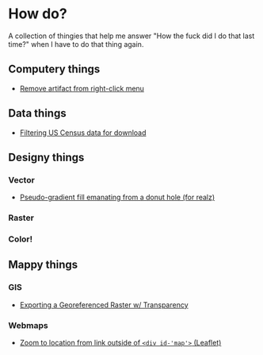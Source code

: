 # How do?

A collection of thingies that help me answer "How the fuck did I do that last time?" when I have to do that thing again.

## Computery things

- [Remove artifact from right-click menu](https://github.com/maptastik/how-do/blob/master/menu-artifact.md)

## Data things

- [Filtering US Census data for download]((https://github.com/maptastik/how-do/blob/master/census-data-download.md))

## Designy things

### Vector

- [Pseudo-gradient fill emanating from a donut hole (for realz)](https://github.com/maptastik/how-do/blob/master/donut-pseudogradient.md)

### Raster

### Color!

## Mappy things

### GIS

- [Exporting a Georeferenced Raster w/ Transparency](https://github.com/maptastik/how-do/blob/master/georeferenced-raster-transparency.md)

### Webmaps

- [Zoom to location from link outside of `<div id-'map'>` (Leaflet)](https://github.com/maptastik/how-do/blob/master/zoom-from-hyperlink.md)


